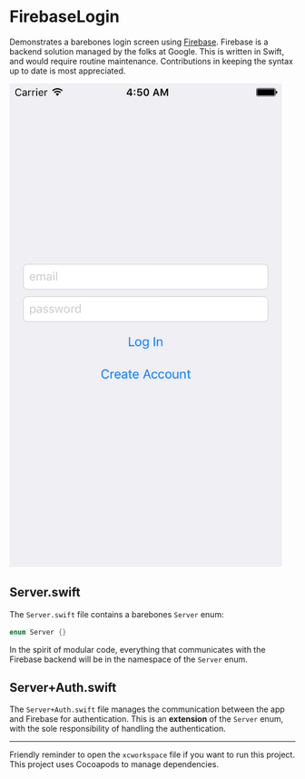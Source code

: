 # FirebaseLogin
Demonstrates a barebones login screen using [Firebase](https://firebase.google.com). Firebase is a backend solution managed by the folks at Google. This is written in Swift, and would require routine maintenance. Contributions in keeping the syntax up to date is most appreciated.

![login screen](/Images/screen.png)

## Server.swift

The `Server.swift` file contains a barebones `Server` enum:

```swift
enum Server {}
```

In the spirit of modular code, everything that communicates with the Firebase backend will be in the namespace of the `Server` enum. 

## Server+Auth.swift

The `Server+Auth.swift` file manages the communication between the app and Firebase for authentication. This is an **extension** of the `Server` enum, with the sole responsibility of handling the authentication.

____

Friendly reminder to open the `xcworkspace` file if you want to run this project. This project uses Cocoapods to manage dependencies.
